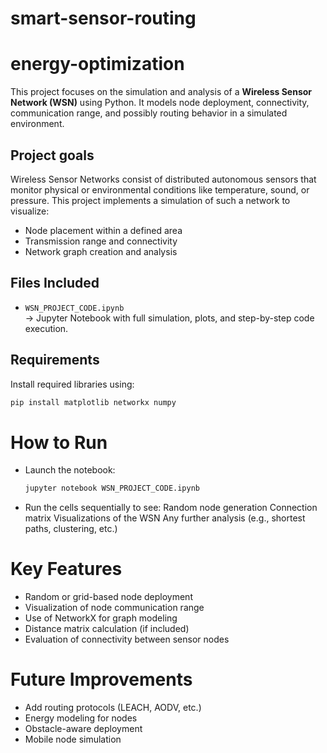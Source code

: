 # smart-sensor-routing
# energy-optimization
This project focuses on the simulation and analysis of a **Wireless Sensor Network (WSN)** using Python. It models node deployment, connectivity, communication range, and possibly routing behavior in a simulated environment.

## Project goals
Wireless Sensor Networks consist of distributed autonomous sensors that monitor physical or environmental conditions like temperature, sound, or pressure. This project implements a simulation of such a network to visualize:

- Node placement within a defined area
- Transmission range and connectivity
- Network graph creation and analysis
  
## Files Included

- `WSN_PROJECT_CODE.ipynb`  
  → Jupyter Notebook with full simulation, plots, and step-by-step code execution.

## Requirements
Install required libraries using:

```bash
pip install matplotlib networkx numpy
```
# How to Run
- Launch the notebook:
  ``` bash
  jupyter notebook WSN_PROJECT_CODE.ipynb
  ```
- Run the cells sequentially to see:
   Random node generation
  Connection matrix
  Visualizations of the WSN
  Any further analysis (e.g., shortest paths, clustering, etc.)

# Key Features
- Random or grid-based node deployment
- Visualization of node communication range
- Use of NetworkX for graph modeling
- Distance matrix calculation (if included)
- Evaluation of connectivity between sensor nodes

# Future Improvements
- Add routing protocols (LEACH, AODV, etc.)
- Energy modeling for nodes
- Obstacle-aware deployment
- Mobile node simulation
